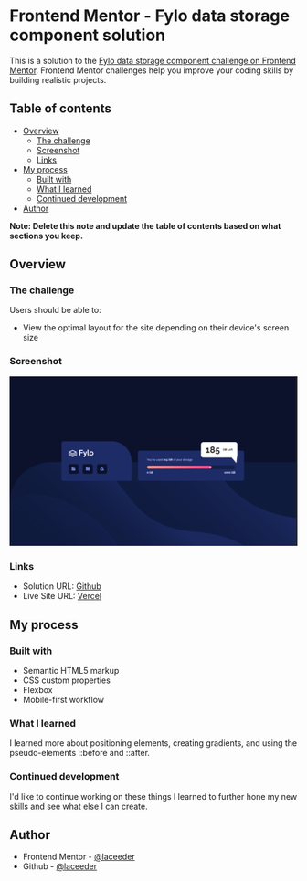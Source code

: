 # Frontend Mentor - Fylo data storage component solution

This is a solution to the [Fylo data storage component challenge on Frontend Mentor](https://www.frontendmentor.io/challenges/fylo-data-storage-component-1dZPRbV5n). Frontend Mentor challenges help you improve your coding skills by building realistic projects. 

## Table of contents

- [Overview](#overview)
  - [The challenge](#the-challenge)
  - [Screenshot](#screenshot)
  - [Links](#links)
- [My process](#my-process)
  - [Built with](#built-with)
  - [What I learned](#what-i-learned)
  - [Continued development](#continued-development)
- [Author](#author)

**Note: Delete this note and update the table of contents based on what sections you keep.**

## Overview

### The challenge

Users should be able to:

- View the optimal layout for the site depending on their device's screen size

### Screenshot

![](./screenshot.PNG)

### Links

- Solution URL: [Github](https://github.com/laceeder/fylo-data-storage-component)
- Live Site URL: [Vercel](https://vercel.com/laceeder/fylo-data-storage-component)

## My process

### Built with

- Semantic HTML5 markup
- CSS custom properties
- Flexbox
- Mobile-first workflow

### What I learned

I learned more about positioning elements, creating gradients, and using the pseudo-elements ::before and ::after.

### Continued development

I'd like to continue working on these things I learned to further hone my new skills and see what else I can create.

## Author

- Frontend Mentor - [@laceeder](https://www.frontendmentor.io/profile/laceeder)
- Github - [@laceeder](https://www.github.com/laceeder)